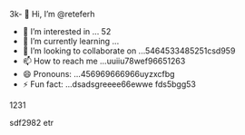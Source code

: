 3k- 👋 Hi, I’m @reteferh
- 👀 I’m interested in ... 52
- 🌱 I’m currently learning ...
- 💞️ I’m looking to collaborate on ...5464533485251csd959
- 📫 How to reach me ...uuiiu78wef96651263
- 😄 Pronouns: ...456969666966uyzxcfbg
- ⚡ Fun fact: ...dsadsgreeee66ewwe
fds5bgg53
<!---erersdfgjltyfbcxsdf
retefer/retefer is a ✨ special ✨ repository because xcvits `README.md` (thi3s file) appears on your GitHub profile.fghfg1212hhg
You can click the Preview link to take a look at your changes.455253658
--->1231
sdf2982
etr
